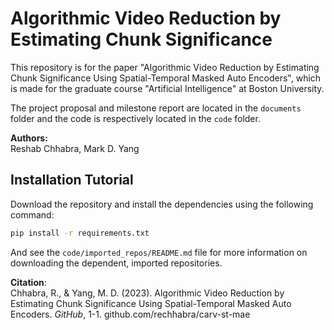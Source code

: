 # Algorithmic Video Reduction by Estimating Chunk Significance

This repository is for the paper "Algorithmic Video Reduction by Estimating Chunk Significance Using Spatial-Temporal Masked Auto Encoders", which is made for the graduate course "Artificial Intelligence" at Boston University.

The project proposal and milestone report are located in the `documents` folder and the code is respectively located in the `code` folder.

**Authors:** <br> Reshab Chhabra, Mark D. Yang

Installation Tutorial
---------------------
Download the repository and install the dependencies using the following command:

```bash
pip install -r requirements.txt
```

And see the `code/imported_repos/README.md` file for more information on downloading the dependent, imported repositories.

**Citation**:<br>
Chhabra, R., & Yang, M. D. (2023). Algorithmic Video Reduction by Estimating Chunk Significance Using Spatial-Temporal Masked Auto Encoders. _GitHub_, 1-1. github.com/rechhabra/carv-st-mae